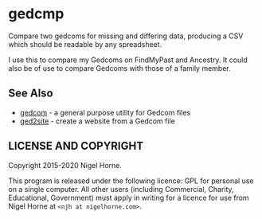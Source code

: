 # gedcmp

Compare two gedcoms for missing and differing data,
producing a CSV which should be readable by any spreadsheet.

I use this to compare my Gedcoms on FindMyPast and Ancestry.
It could also be of use to compare Gedcoms with those of a family member.

## See Also

* [gedcom](https://github.com/nigelhorne/gedcom) - a general purpose utility for Gedcom files
* [ged2site](https://github.com/nigelhorne/ged2site) - create a website from a Gedcom file

## LICENSE AND COPYRIGHT

Copyright 2015-2020 Nigel Horne.

This program is released under the following licence:
GPL for personal use on a single computer.
All other users (including Commercial, Charity, Educational, Government)
must apply in writing for a licence for use from Nigel Horne at
`<njh at nigelhorne.com>`.
